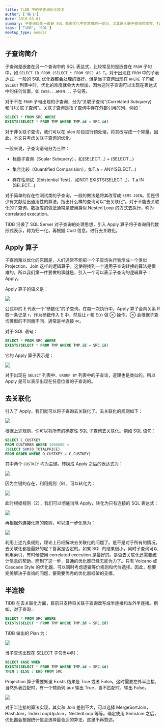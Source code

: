 ```yaml
---
title: TiDB 中的子查询优化技术
author: ['韩飞']
date: 2016-08-01
summary: 子查询优化一直是 SQL 查询优化中非常难的一部分，尤其是关联子查询的改写。TiDB 为了兼容 MySQL，允许用户在任何位置编写子查询。对于非关联子查询，TiDB 会对其进行提前求值，对于关联子查询，TiDB 会尽可能的对其进行去关联化，例如改写成 SemiJoin。本文会重点介绍 TiDB 对关联子查询的优化手段。
tags: ['TiDB', 'SQL']
meetup_type: memoir
---
```


## 子查询简介

子查询是嵌套在另一个查询中的 SQL 表达式，比较常见的是嵌套在 `FROM` 子句中，如
    `SELECT ID FROM (SELECT * FROM SRC) AS T`。对于出现在 `FROM` 中的子表达式，一般的 SQL 优化器都会处理的很好。但是当子查询出现在 `WHERE` 子句或 `SELECT` 列表中时，优化的难度就会大大增加，因为这时子查询可以出现在表达式中的任何位置，如 `CASE...WHEN...` 子句等。

对于不在 `FROM` 子句出现的子查询，分为“关联子查询”(Correlated Subquery) 和“非关联子查询”。关联子查询是指子查询中存在外部引用的列，例如：

```sql
SELECT * FROM SRC WHERE
EXISTS(SELECT * FROM TMP WHERE TMP.id = SRC.id)
```
对于非关联子查询，我们可以在 plan 阶段进行预处理，将其改写成一个常量。因此，本文只考虑关联子查询的优化。

一般来说，子查询语句分为三种：

+ 标量子查询（Scalar Subquery），如(SELECT...) + (SELECT...)

+ 集合比较（Quantified Comparision），如T.a = ANY(SELECT...)

+ 存在性测试（Existential Test），如NOT EXISTS(SELECT...)，T.a IN (SELECT...)

对于简单的存在性测试类的子查询，一般的做法是将其改写成 `SEMI-JOIN`。但是很少有文献给出通用性的算法，指出什么样的查询可以“去关联化”。对于不能去关联化的子查询，数据库的做法通常是使用类似 Nested Loop 的方式去执行，称为 correlated execution。

TiDB 沿袭了 SQL Server 对子查询的处理思想，引入 Apply 算子将子查询用代数形式表示，称为归一化，再根据 Cost 信息，进行去关联化。

## Apply 算子

子查询难以优化的原因是，人们通常不能把一个子查询执行表示成一个类似 Projection、Join 这样的逻辑算子。这使得找到一个通用子查询转换的算法是很难的。所以我们第一件要做的事就是，引入一个可以表示子查询的逻辑算子：Apply。

Apply 算子的语义是：

![](http://static.zybuluo.com/zyytop/d33ip11f4i69dbosfxdsir1m/1.png)

公式中的 E 代表一个“参数化”的子查询。在每一次执行中，Apply 算子会向关系 R 取一条记录 r，作为参数传入 E 中，然后让 r 和 E(r) 做 ⊗ 操作。⊗ 会根据子查询类型的不同而不同，通常是半连接 ⋉。

对于 SQL 语句：

```sql
SELECT * FROM SRC WHERE
EXISTS(SELECT * FROM TMP WHERE TMP.id = SRC.id)
```
它的 Apply 算子表示是：

![](http://static.zybuluo.com/zyytop/j3bd2utrbeqeaw4hr43ydpxd/2.png)

对于出现在 `SELECT` 列表中、`GROUP BY` 列表中的子查询，道理也是类似的。所以 Apply 是可以表示出现在任意位置的子查询的。

## 去关联化

引入了 Apply，我们就可以将子查询去关联化了。去关联化的规则如下：

![](http://static.zybuluo.com/zyytop/4ehtrm40su82a1zfr35k8cq2/3.png)

根据上述规则，你可以将所有的确定性 SQL 子查询去关联化。例如 SQL 语句：

```sql
SELECT C_CUSTKEY
FROM CUSTOMER WHERE 1000000 <
(SELECT SUM(O_TOTALPRICE)
FROM ORDER WHERE O_CUSTKEY = C_CUSTKEY)
```

其中两个 `CUSTKEY` 均为主键。转换成 Apply 之后的表达式为：

![](http://static.zybuluo.com/zyytop/y6o28jwzzn1dnnx4sbfa3q8j/4.png)

因为主键的存在，利用规则（9），可以转化为：

![](http://static.zybuluo.com/zyytop/nhwbswuiwwybhdj2qj8r90i6/5.png)

此时根据规则（2），我们可以彻底消除 Apply，转化为只有连接的 SQL 表达式：

![](http://static.zybuluo.com/zyytop/dtwp9s0xcqzfn8qf9zzi6sn1/6.png)

再根据外连接化简的原则，可以进一步化简为：

![](http://static.zybuluo.com/zyytop/m5eci39o6eyqeucgvzp561xl/7.png)

利用上述九条规则，理论上已经解决去关联化的问题了。是不是对于所有的情况，去关联化都是最好的呢？答案是否定的。如果 SQL 的结果很小，同时子查询可以利用索引，有时候使用 correlated execution 是最好的。是否去关联化还需要统计信息的帮助。而到了这一步，普通的优化器已经无能为力了。只有 Volcano 或 Cascade Style 的优化器，可以同时考虑逻辑等价规则和代价选择。因此，想要完美解决子查询的问题，要需要优秀的优化器框架的支撑。

## 半连接

TiDB 在去关联化方面，目前只支持将关联子查询改写成半连接和左外半连接。例如，对于查询：

```sql
SELECT * FROM SRC WHERE
EXISTS(SELECT * FROM TMP WHERE TMP.id = SRC.id)
```

TiDB 做出的 Plan 为：

![](http://static.zybuluo.com/zyytop/yuw7v761re6dclra4lvpg3bi/8.png)

当子查询出现在 SELECT 子句当中时：

```sql
SELECT CASE WHEN
EXISTS(SELECT * FROM TMP WHERE TMP.id = SRC.id)
THEN 1 ELSE 2 END FROM SRC
```

Projection 算子需要知道 Exists 结果是 True 或者 False。这时需要左外半连接，当然外表匹配时，有一个辅助列 aux 输出 True，当不匹配时，输出 False。

![](http://static.zybuluo.com/zyytop/2klgi6syt4e8tlzawxd32c07/9.png)

对于半连接的算法实现，其实和 Join 差别不大，可以选择 MergeSortJoin，HashJoin，IndexLoopUpJoin，NestedLoop 等等。确定使用 SemiJoin 之后，优化器会根据统计信息选择最合适的算法，这里不再赘述。
